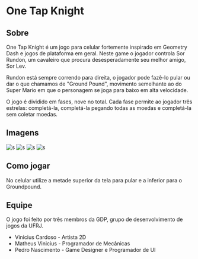# One Tap Knight

## Sobre
One Tap Knight é um jogo para celular fortemente inspirado em Geometry Dash e jogos de plataforma em geral. Neste game o jogador controla Sor Rundon, um cavaleiro que procura desesperadamente seu melhor amigo, Sor Lev. 

Rundon está sempre correndo para direita, o jogador pode fazê-lo pular ou dar o que chamamos de "Ground Pound", movimento semelhante ao do Super Mario em que o personagem se joga para baixo em alta velocidade.

O jogo é dividido em fases, nove no total. Cada fase permite ao jogador três estrelas: completá-la, completá-la pegando todas as moedas e completá-la sem coletar moedas.

## Imagens
![s](https://i.imgur.com/owQ3r4x.jpg)
![s](https://i.imgur.com/ZjYp9X7.jpg)
![s](https://i.imgur.com/5Ia8HKb.png)
![s](https://i.imgur.com/34YizxD.png)

## Como jogar
No celular utilize a metade superior da tela para pular e a inferior para o Groundpound.

## Equipe
O jogo foi feito por três membros da GDP, grupo de desenvolvimento de jogos da UFRJ.

* Vinicius Cardoso - Artista 2D
* Matheus Vinicius - Programador de Mecânicas
* Pedro Nascimento - Game Designer e Programador de UI

